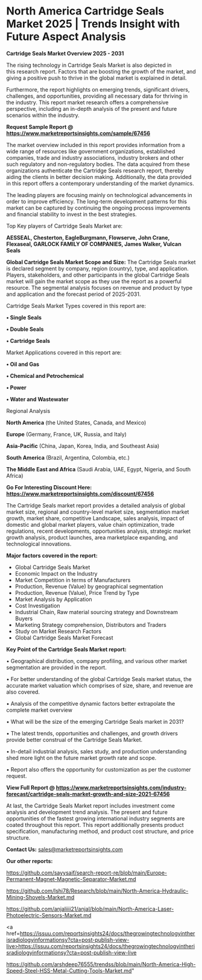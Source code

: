 # North America Cartridge Seals Market 2025 | Trends Insight with Future Aspect Analysis

<Strong> Cartridge Seals Market Overview 2025 - 2031</strong>

The rising technology in Cartridge Seals Market is also depicted in this research report. Factors that are boosting the growth of the market, and giving a positive push to thrive in the global market is explained in detail.

Furthermore, the report highlights on emerging trends, significant drivers, challenges, and opportunities, providing all necessary data for thriving in the industry. This report market research offers a comprehensive perspective, including an in-depth analysis of the present and future scenarios within the industry.

<strong>Request Sample Report @ <a href=https://www.marketreportsinsights.com/sample/67456>https://www.marketreportsinsights.com/sample/67456</a></strong>

The market overview included in this report provides information from a wide range of resources like government organizations, established companies, trade and industry associations, industry brokers and other such regulatory and non-regulatory bodies. The data acquired from these organizations authenticate the Cartridge Seals research report, thereby aiding the clients in better decision making. Additionally, the data provided in this report offers a contemporary understanding of the market dynamics.

The leading players are focusing mainly on technological advancements in order to improve efficiency. The long-term development patterns for this market can be captured by continuing the ongoing process improvements and financial stability to invest in the best strategies.

Top Key players of Cartridge Seals Market are:

<strong>AESSEAL, Chesterton, EagleBurgmann, Flowserve, John Crane, Flexaseal, GARLOCK FAMILY OF COMPANIES, James Walker, Vulcan Seals</strong>

<strong><b>Global Cartridge Seals Market Scope and Size:</b></strong>
The Cartridge Seals market is declared segment by company, region (country), type, and application. Players, stakeholders, and other participants in the global Cartridge Seals market will gain the market scope as they use the report as a powerful resource. The segmental analysis focuses on revenue and product by type and application and the forecast period of 2025-2031.

Cartridge Seals Market Types covered in this report are:

<strong>• Single Seals

• Double Seals

• Cartridge Seals</strong>

Market Applications covered in this report are:

<strong>• Oil and Gas

• Chemical and Petrochemical

• Power

• Water and Wastewater</strong> 

Regional Analysis

<strong>North America</strong> (the United States, Canada, and Mexico)

<strong>Europe</strong> (Germany, France, UK, Russia, and Italy)

<strong>Asia-Pacific</strong> (China, Japan, Korea, India, and Southeast Asia)

<strong>South America</strong> (Brazil, Argentina, Colombia, etc.)

<strong>The Middle East and Africa</strong> (Saudi Arabia, UAE, Egypt, Nigeria, and South Africa)

<strong>Go For Interesting Discount Here: <a href=https://www.marketreportsinsights.com/discount/67456>https://www.marketreportsinsights.com/discount/67456</a></strong>

The Cartridge Seals market report provides a detailed analysis of global market size, regional and country-level market size, segmentation market growth, market share, competitive Landscape, sales analysis, impact of domestic and global market players, value chain optimization, trade regulations, recent developments, opportunities analysis, strategic market growth analysis, product launches, area marketplace expanding, and technological innovations.

<strong><b>Major factors covered in the report:</b></strong>
<ul>
  <li>Global Cartridge Seals Market </li>
  <li>Economic Impact on the Industry</li>
  <li>Market Competition in terms of Manufacturers</li>
  <li>Production, Revenue (Value) by geographical segmentation</li>
  <li>Production, Revenue (Value), Price Trend by Type</li>
  <li>Market Analysis by Application</li>
  <li>Cost Investigation</li>
  <li>Industrial Chain, Raw material sourcing strategy and Downstream Buyers</li>
  <li>Marketing Strategy comprehension, Distributors and Traders</li>
  <li>Study on Market Research Factors</li>
  <li>Global Cartridge Seals Market Forecast</li>
</ul>

<strong><b>Key Point of the Cartridge Seals Market report:</b></strong>

• Geographical distribution, company profiling, and various other market segmentation are provided in the report.

• For better understanding of the global Cartridge Seals market status, the accurate market valuation which comprises of size, share, and revenue are also covered.

• Analysis of the competitive dynamic factors better extrapolate the complete market overview

• What will be the size of the emerging Cartridge Seals market in 2031?

• The latest trends, opportunities and challenges, and growth drivers provide better construal of the Cartridge Seals Market.

• In-detail industrial analysis, sales study, and production understanding shed more light on the future market growth rate and scope.

• Report also offers the opportunity for customization as per the customer request.

<strong><b>View Full Report @ <a href=https://www.marketreportsinsights.com/industry-forecast/cartridge-seals-market-growth-and-size-2021-67456>https://www.marketreportsinsights.com/industry-forecast/cartridge-seals-market-growth-and-size-2021-67456</a></b></strong>


At last, the Cartridge Seals Market report includes investment come analysis and development trend analysis. The present and future opportunities of the fastest growing international industry segments are coated throughout this report. This report additionally presents product specification, manufacturing method, and product cost structure, and price structure.

<strong>Contact Us:</strong>
sales@marketreportsinsights.com

<strong>Our other reports:</strong>

<a href=https://github.com/sayysaif/search-report-re/blob/main/Europe-Permanent-Magnet-Magnetic-Separator-Market.md>https://github.com/sayysaif/search-report-re/blob/main/Europe-Permanent-Magnet-Magnetic-Separator-Market.md</a>

<a href=https://github.com/Ishi78/Research/blob/main/North-America-Hydraulic-Mining-Shovels-Market.md>https://github.com/Ishi78/Research/blob/main/North-America-Hydraulic-Mining-Shovels-Market.md</a>

<a href=https://github.com/anjaliiii21/anjal/blob/main/North-America-Laser-Photoelectric-Sensors-Market.md>https://github.com/anjaliiii21/anjal/blob/main/North-America-Laser-Photoelectric-Sensors-Market.md</a>

<a href=https://issuu.com/reportsinsights24/docs/thegrowingtechnologyintherisradiologyinformationsy?cta=post-publish-view-live>https://issuu.com/reportsinsights24/docs/thegrowingtechnologyintherisradiologyinformationsy?cta=post-publish-view-live</a>

<a href=https://github.com/arshdeep76555/trendss/blob/main/North-America-High-Speed-Steel-HSS-Metal-Cutting-Tools-Market.md>https://github.com/arshdeep76555/trendss/blob/main/North-America-High-Speed-Steel-HSS-Metal-Cutting-Tools-Market.md</a>"
